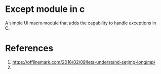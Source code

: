 # Except module in c
A simple UI macro module that adds the capability to handle exceptions in C.

# References
1. https://offlinemark.com/2016/02/09/lets-understand-setjmp-longjmp/
2. 
